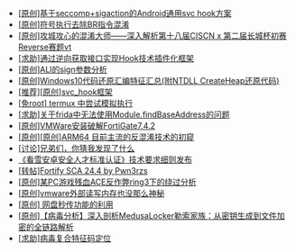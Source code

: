 + [[原创]基于seccomp+sigaction的Android通用svc hook方案](https://bbs.kanxue.com/thread-277544.htm)
+ [[原创]符号执行去除BR指令混淆](https://bbs.kanxue.com/thread-280737.htm)
+ [[原创]攻城攻心的混淆大师——深入解析第十八届CISCN x 第二届长城杯初赛Reverse赛题vt](https://bbs.kanxue.com/thread-285566.htm)
+ [[求助]通过逆向获取接口实现Hook技术插件化框架](https://bbs.kanxue.com/thread-285565.htm)
+ [[原创]ALI的sign参数分析](https://bbs.kanxue.com/thread-284292.htm)
+ [[原创]Windows10代码还原汇编特征汇总(附NTDLL CreateHeap还原代码)](https://bbs.kanxue.com/thread-285564.htm)
+ [[推荐][原创]svc_hook框架](https://bbs.kanxue.com/thread-284713.htm)
+ [[免root] termux 中尝试模拟执行](https://bbs.kanxue.com/thread-285091.htm)
+ [[求助]关于frida中无法使用Module.findBaseAddress的问题](https://bbs.kanxue.com/thread-281664.htm)
+ [[原创]VMWare安装破解FortiGate7.4.2](https://bbs.kanxue.com/thread-284794.htm)
+ [[原创][原创]ARM64 目前主流的反混淆技术的初窥](https://bbs.kanxue.com/thread-285567.htm)
+ [[讨论]兄弟们，你猜我发现了什么](https://bbs.kanxue.com/thread-285293.htm)
+ [《看雪安卓安全人才标准认证》技术要求细则发布](https://bbs.kanxue.com/thread-265424.htm)
+ [[转帖]Fortify SCA 24.4 by Pwn3rzs](https://bbs.kanxue.com/thread-285524.htm)
+ [[原创]某PC游戏残血ACE反作弊ring3下的绕过分析](https://bbs.kanxue.com/thread-284667.htm)
+ [[原创]vmware外部读写内存也没那么神秘](https://bbs.kanxue.com/thread-284956.htm)
+ [[原创] 网盘秒传功能的利用](https://bbs.kanxue.com/thread-284783.htm)
+ [[原创]【病毒分析】深入剖析MedusaLocker勒索家族：从密钥生成到文件加密的全链路解析](https://bbs.kanxue.com/thread-285568.htm)
+ [[求助]病毒复合特征码定位](https://bbs.kanxue.com/thread-285518.htm)
